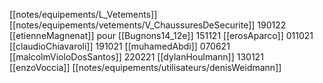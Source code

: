 [[notes/equipements/L_Vetements]] [[notes/equipements/vetements/V_ChaussuresDeSecurite]] 190122 [[etienneMagnenat]] pour [[Bugnons14_12e]]
151121 [[erosAparco]]
011021 [[claudioChiavaroli]]
191021 [[muhamedAbdi]]
070621 [[malcolmVioloDosSantos]]
220221 [[dylanHoulmann]]
130121 [[enzoVoccia]]
[[notes/equipements/utilisateurs/denisWeidmann]]